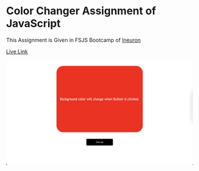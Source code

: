 # Color Changer Assignment of JavaScript

This Assignment is Given in FSJS Bootcamp of [Ineuron](https://ineuron.ai/)

[Live Link](https://colorchangerjsproject.netlify.app/)

![image](./image/ColorChanger.png)
